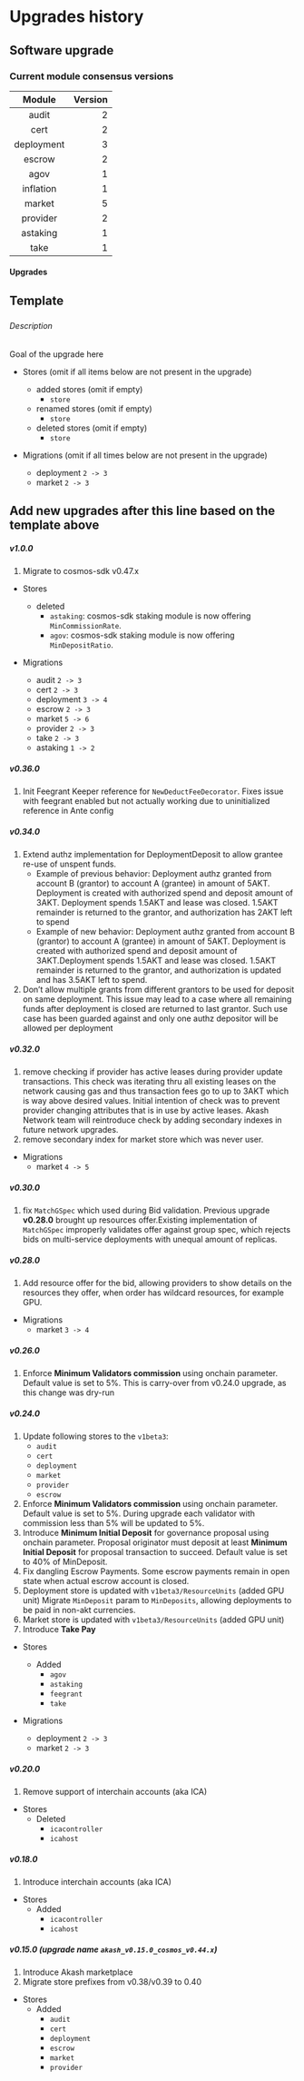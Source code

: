 # Upgrades history

## Software upgrade

### Current module consensus versions

|   Module   | Version |
|:----------:|--------:|
|   audit    |       2 |
|    cert    |       2 |
| deployment |       3 |
|   escrow   |       2 |
|    agov    |       1 |
| inflation  |       1 |
|   market   |       5 |
|  provider  |       2 |
|  astaking  |       1 |
|    take    |       1 |

#### Upgrades

Template
-----

##### <Upgrade name>

###### Description

Goal of the upgrade here

- Stores (omit if all items below are not present in the upgrade)
    - added stores (omit if empty)
        - `store`
    - renamed stores (omit if empty)
        - `store`
    - deleted stores (omit if empty)
        - `store`

- Migrations (omit if all times below are not present in the upgrade)
    - deployment `2 -> 3`
    - market     `2 -> 3`

Add new upgrades after this line based on the template above
-----

##### v1.0.0

1. Migrate to cosmos-sdk v0.47.x

- Stores
    - deleted
        - `astaking`: cosmos-sdk staking module is now offering `MinCommissionRate`.
        - `agov`: cosmos-sdk staking module is now offering `MinDepositRatio`.

- Migrations
    - audit      `2 -> 3`
    - cert       `2 -> 3`
    - deployment `3 -> 4`
    - escrow     `2 -> 3`
    - market     `5 -> 6`
    - provider   `2 -> 3`
    - take       `2 -> 3`
    - astaking   `1 -> 2`



##### v0.36.0

1. Init Feegrant Keeper reference for `NewDeductFeeDecorator`. Fixes issue with feegrant enabled but not actually working due to uninitialized reference in Ante config 

##### v0.34.0

1. Extend authz implementation for DeploymentDeposit to allow grantee re-use of unspent funds.
    - Example of previous behavior:
      Deployment authz granted from account B (grantor) to account A (grantee) in amount of 5AKT.
      Deployment is created with authorized spend and deposit amount of 3AKT.
      Deployment spends 1.5AKT and lease was closed. 1.5AKT remainder is returned to the grantor, and authorization has 2AKT left to spend
    - Example of new behavior:
      Deployment authz granted from account B (grantor) to account A (grantee) in amount of 5AKT.
      Deployment is created with authorized spend and deposit amount of 3AKT.Deployment spends 1.5AKT and lease was closed.
      1.5AKT remainder is returned to the grantor, and authorization is updated and has 3.5AKT left to spend.
2. Don’t allow multiple grants from different grantors to be used for deposit on same deployment.
   This issue may lead to a case where all remaining funds after deployment is closed are returned to last grantor.
   Such use case has been guarded against and only one authz depositor will be allowed per deployment

##### v0.32.0

1. remove checking if provider has active leases during provider update transactions. This check was iterating thru all existing leases on the network causing gas and thus transaction fees go to up to 3AKT which is way above desired values. Initial intention of check was to prevent provider changing attributes that is in use by active leases. Akash Network team will reintroduce check by adding secondary indexes in future network upgrades.
2. remove secondary index for market store which was never user.

- Migrations
    - market `4 -> 5`

##### v0.30.0

1. fix `MatchGSpec` which used during Bid validation. Previous upgrade **v0.28.0** brought up resources offer.Existing implementation of `MatchGSpec` improperly validates offer against group spec, which rejects bids on multi-service deployments with unequal amount of replicas.

##### v0.28.0

1. Add resource offer for the bid, allowing providers to show details on the resources they offer, when order has wildcard resources, for example GPU.

- Migrations
    - market `3 -> 4`

##### v0.26.0

1. Enforce **Minimum Validators commission** using onchain parameter. Default value is set to 5%. This is carry-over from v0.24.0 upgrade, as this change was dry-run
 
##### v0.24.0

1. Update following stores to the `v1beta3`:
    - `audit`
    - `cert`
    - `deployment`
    - `market`
    - `provider`
    - `escrow`
2. Enforce **Minimum Validators commission** using onchain parameter. Default value is set to 5%.
   During upgrade each validator with commission less than 5% will be updated to 5%.
3. Introduce **Minimum Initial Deposit** for governance proposal using onchain parameter.
   Proposal originator must deposit at least **Minimum Initial Deposit** for proposal transaction to succeed. Default value is set to 40% of MinDeposit.
4. Fix dangling Escrow Payments. Some escrow payments remain in open state when actual escrow account is closed.
5. Deployment store is updated with `v1beta3/ResourceUnits` (added GPU unit)
   Migrate `MinDeposit` param to `MinDeposits`, allowing deployments to be paid in non-akt currencies.
6. Market store is updated with `v1beta3/ResourceUnits` (added GPU unit)
7. Introduce **Take Pay**

- Stores
    - Added
        - `agov`
        - `astaking`
        - `feegrant`
        - `take`

- Migrations
    - deployment `2 -> 3`
    - market     `2 -> 3`

##### v0.20.0

1. Remove support of interchain accounts (aka ICA)

- Stores
    - Deleted
        - `icacontroller`
        - `icahost`

##### v0.18.0

1. Introduce interchain accounts (aka ICA)

- Stores
    - Added
        - `icacontroller`
        - `icahost`

##### v0.15.0 (upgrade name `akash_v0.15.0_cosmos_v0.44.x`)

1. Introduce Akash marketplace
2. Migrate store prefixes from v0.38/v0.39 to 0.40

- Stores
    - Added
      - `audit`
      - `cert`
      - `deployment`
      - `escrow`
      - `market`
      - `provider` 

